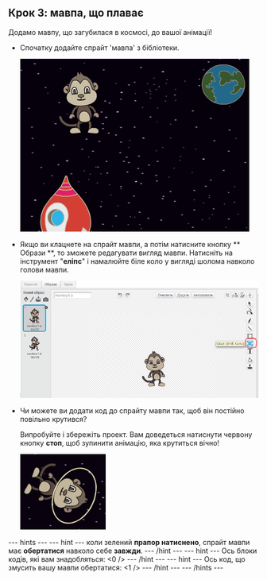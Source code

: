 ## Крок 3: мавпа, що плаває

Додамо мавпу, що загубилася в космосі, до вашої анімації!

+ Спочатку додайте спрайт 'мавпа' з бібліотеки.
    
    ![Додавання спрайту мавпи](images/space-monkey-sprite.png)

+ Якщо ви клацнете на спрайт мавпи, а потім натисните кнопку ** Образи **, то зможете редагувати вигляд мавпи. Натисніть на інструмент "**еліпс**" і намалюйте біле коло у вигляді шолома навколо голови мавпи.
    
    ![Космічний шолом мавпи](images/space-monkey-edit.png)

+ Чи можете ви додати код до спрайту мавпи так, щоб він постійно повільно крутився?
    
    Випробуйте і збережіть проект. Вам доведеться натиснути червону кнопку **стоп**, щоб зупинити анімацію, яка крутиться вічно!
    
    ![Блоки для мавпи, що обертається](images/space-spin-test.png)

\--- hints \--- \--- hint \--- коли зелений **прапор натиснено**, спрайт мавпи має **обертатися** навколо себе **завжди**. \--- /hint \--- \--- hint \--- Ось блоки кодів, які вам знадобляться: <0 /> \--- /hint \--- \--- hint \--- Ось код, що змусить вашу мавпи обертатися: <1 /> \--- /hint \--- \--- /hints \---